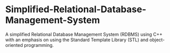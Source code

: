 # Simplified-Relational-Database-Management-System
 A simplified Relational Database Management System (RDBMS) using C++ with an emphasis on using the Standard Template Library (STL) and object-oriented programming.
